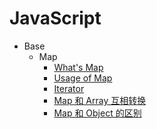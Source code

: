 # JavaScript

- Base
  - Map
    - [What's Map](Base/Map/What's_Map.md)
    - [Usage of Map](Base/Map/Usage_of_Map.md)
    - [Iterator](Base/Map/Iterator.md)
    - [Map 和 Array 互相转换](Base/Map/Map和Array互相转换.md)
    - [Map 和 Object 的区别](Base/Map/Map和Object的区别.md)